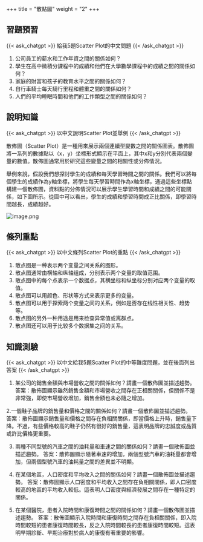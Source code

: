 +++
title = "散點圖"
weight = "2"
+++
## 習題預習
{{< ask_chatgpt >}}
給我5題Scatter Plot的中文問題
{{< /ask_chatgpt >}}

1. 公司員工的薪水和工作年資之間的關係如何？
2. 學生在高中微積分課程中的成績和他們在大學數學課程中的成績之間的關係如何？
3. 家庭的財富和孩子的教育水平之間的關係如何？
4. 自行車騎士每天騎行里程和體重之間的關係如何？
5. 人們的平均睡眠時間和他們的工作類型之間的關係如何？   

## 說明知識
{{< ask_chatgpt >}}
以中文說明Scatter Plot並舉例
{{< /ask_chatgpt >}}

散佈圖（Scatter Plot）是一種用來展示兩個連續型變數之間的關係圖表。散佈圖將一系列的數據點以（x，y）坐標形式顯示在平面上，其中x和y分別代表兩個變量的數值。散佈圖通常用於研究這些變量之間的相關性或分佈情況。

舉例來說，假設我們想探討學生的成績和每天學習時間之間的關係。我們可以將每個學生的成績作為y軸坐標，將學生每天學習時間作為x軸坐標，通過這些坐標點構建一個散佈圖，資料點的分佈情況可以展示學生學習時間和成績之間的可能關係，如下圖所示。從圖中可以看出，學生的成績和學習時間成正比關係，即學習時間越長，成績越好。

![image.png](attachment:image.png)   

## 條列重點
{{< ask_chatgpt >}}
以中文條列Scatter Plot的重點
{{< /ask_chatgpt >}}

1. 散点图是一种表示两个变量之间关系的图形。
2. 散点图通常由横轴和纵轴组成，分别表示两个变量的取值范围。
3. 散点图中的每个点表示一个数据点，其横坐标和纵坐标分别对应两个变量的取值。
4. 散点图可以用颜色、形状等方式来表示更多的变量。
5. 散点图可以用于探索两个变量之间的关系，例如是否存在线性相关性、趋势等。
6. 散点图的另外一种用途是用来检查异常值或离群点。
7. 散点图还可以用于比较多个数据集之间的关系。   

## 知識測驗
{{< ask_chatgpt >}}
以中文給我5題Scatter Plot的中等難度問題，並在後面列出答案
{{< /ask_chatgpt >}}

1. 某公司的銷售金額與市場營收之間的關係如何？請畫一個散佈圖並描述趨勢。
答案：散佈圖顯示雖然銷售金額和市場營收之間存在正相關關係，但關係不是非常強，即使市場營收增加，銷售金額也未必隨之增加。

2.一個鞋子品牌的銷售量和價格之間的關係如何？請畫一個散佈圖並描述趨勢。
答案：散佈圖顯示銷售量和價格之間存在負相關關係，即當價格上升時，銷售量下降。不過，有些價格較高的鞋子仍然有很好的銷售量，這表明品牌的忠誠度或品質或許比價格更重要。

3. 兩種不同型號的汽車之間的油耗量和車速之間的關係如何？請畫一個散佈圖並描述趨勢。
答案：散佈圖顯示隨著車速的增加，兩個型號汽車的油耗量都會增加，但兩個型號汽車的油耗量之間的差異並不明顯。

4. 在某個地區，人口密度和平均收入之間的關係如何？請畫一個散佈圖並描述趨勢。
答案：散佈圖顯示人口密度和平均收入之間存在負相關關係，即人口密度較高的地區的平均收入較低。這表明人口密度與經濟發展之間存在一種特定的關係。

5. 在某個醫院，患者入院時間和康復時間之間的關係如何？請畫一個散佈圖並描述趨勢。
答案：散佈圖顯示入院時間和康復時間之間存在負相關關係，即入院時間較短的患者康復時間較長，反之入院時間較長的患者康復時間較短。這表明早期診斷、早期治療對於病人的康復有著重要的影響。   

